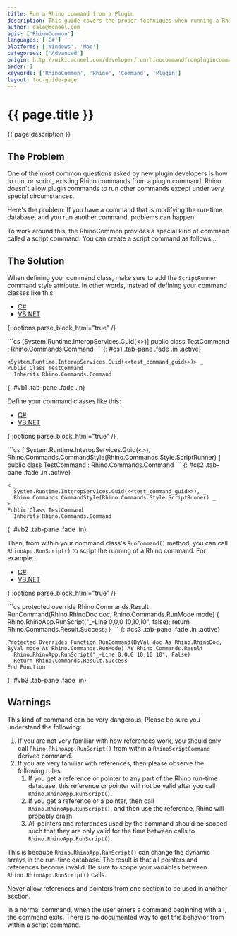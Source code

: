 ```yaml
---
title: Run a Rhino command from a Plugin
description: This guide covers the proper techniques when running a Rhino command from within the context of a plugin command.
author: dale@mcneel.com
apis: ['RhinoCommon']
languages: ['C#']
platforms: ['Windows', 'Mac']
categories: ['Advanced']
origin: http://wiki.mcneel.com/developer/runrhinocommandfromplugincommand
order: 1
keywords: ['RhinoCommon', 'Rhino', 'Command', 'Plugin']
layout: toc-guide-page
---
```


# {{ page.title }}

{{ page.description }}

## The Problem

One of the most common questions asked by new plugin developers is how to run, or script, existing Rhino commands from a plugin command.  Rhino doesn't allow plugin commands to run other commands except under very special circumstances.

Here's the problem: If you have a command that is modifying the run-time database, and you run another command, problems can happen.

To work around this, the RhinoCommon provides a special kind of command called a script command.  You can create a script command as follows...

## The Solution

When defining your command class, make sure to add the `ScriptRunner` command style attribute.  In other words, instead of defining your command classes like this:

<ul class="nav nav-pills">
  <li class="active"><a href="#cs1" data-toggle="pill">C#</a></li>
  <li><a href="#vb1" data-toggle="pill">VB.NET</a></li>
</ul>

{::options parse_block_html="true" /}
<div class="tab-content">
```cs
[System.Runtime.InteropServices.Guid(<<test_command_guid>>)]
public class TestCommand : Rhino.Commands.Command
```
{: #cs1 .tab-pane .fade .in .active}

```vbnet
<System.Runtime.InteropServices.Guid(<<test_command_guid>>)> _
Public Class TestCommand
  Inherits Rhino.Commands.Command
```
{: #vb1 .tab-pane .fade .in}

</div>

Define your command classes like this:

<ul class="nav nav-pills">
  <li class="active"><a href="#cs2" data-toggle="pill">C#</a></li>
  <li><a href="#vb2" data-toggle="pill">VB.NET</a></li>
</ul>

{::options parse_block_html="true" /}
<div class="tab-content">
```cs
[
 System.Runtime.InteropServices.Guid(<<test_command_guid>>),
 Rhino.Commands.CommandStyle(Rhino.Commands.Style.ScriptRunner)
]
public class TestCommand : Rhino.Commands.Command
```
{: #cs2 .tab-pane .fade .in .active}

```vbnet
< _
  System.Runtime.InteropServices.Guid(<<test_command_guid>>), _
  Rhino.Commands.CommandStyle(Rhino.Commands.Style.ScriptRunner) _
> _
Public Class TestCommand
  Inherits Rhino.Commands.Command
```
{: #vb2 .tab-pane .fade .in}

</div>

Then, from within your command class's `RunCommand()` method, you can call `RhinoApp.RunScript()` to script the running of a Rhino command.  For example...

<ul class="nav nav-pills">
  <li class="active"><a href="#cs3" data-toggle="pill">C#</a></li>
  <li><a href="#vb3" data-toggle="pill">VB.NET</a></li>
</ul>

{::options parse_block_html="true" /}
<div class="tab-content">
```cs
protected override Rhino.Commands.Result RunCommand(Rhino.RhinoDoc doc, Rhino.Commands.RunMode mode)
{
  Rhino.RhinoApp.RunScript("_-Line 0,0,0 10,10,10", false);
  return Rhino.Commands.Result.Success;
}
```
{: #cs3 .tab-pane .fade .in .active}

```vbnet
Protected Overrides Function RunCommand(ByVal doc As Rhino.RhinoDoc, ByVal mode As Rhino.Commands.RunMode) As Rhino.Commands.Result
  Rhino.RhinoApp.RunScript("_-Line 0,0,0 10,10,10", False)
  Return Rhino.Commands.Result.Success
End Function
```
{: #vb3 .tab-pane .fade .in}

</div>

## Warnings

This kind of command can be very dangerous. Please be sure you understand the following:

1. If you are not very familiar with how references work, you should only call `Rhino.RhinoApp.RunScript()` from within a `RhinoScriptCommand` derived command.
1. If you are very familiar with references, then please observe the following rules:
   1. If you get a reference or pointer to any part of the Rhino run-time database, this reference or pointer will not be valid after you call `Rhino.RhinoApp.RunScript()`.
   1. If you get a reference or a pointer, then call `Rhino.RhinoApp.RunScript()`, and then use the reference, Rhino will probably crash.
   1. All pointers and references used by the command should be scoped such that they are only valid for the time between calls to `Rhino.RhinoApp.RunScript()`.

This is because `Rhino.RhinoApp.RunScript()` can change the dynamic arrays in the run-time database. The result is that all pointers and references become invalid. Be sure to scope your variables between `Rhino.RhinoApp.RunScript()` calls.

Never allow references and pointers from one section to be used in another section.

In a normal command, when the user enters a command beginning with a !, the command exits. There is no documented way to get this behavior from within a script command.
